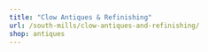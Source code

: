 ```yaml
---
title: "Clow Antiques & Refinishing"
url: /south-mills/clow-antiques-and-refinishing/
shop: antiques
---
```


